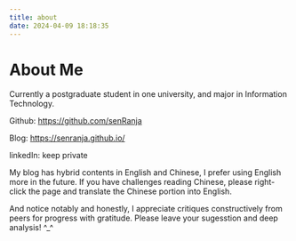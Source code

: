 ```yaml
---
title: about
date: 2024-04-09 18:18:35
---
```


# About Me

Currently a postgraduate student in one university, and major in Information Technology.

Github: https://github.com/senRanja

Blog: https://senranja.github.io/

linkedIn: keep private

My blog has hybrid contents in English and Chinese, I prefer using English more in the future. If you have challenges reading Chinese, please right-click the page and translate the Chinese portion into English.

And notice notably and honestly, I appreciate critiques constructively from peers for progress with gratitude. Please leave your sugesstion and deep analysis! ^_^
